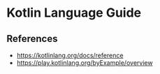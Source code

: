 # Kotlin Language Guide

## References
- https://kotlinlang.org/docs/reference
- https://play.kotlinlang.org/byExample/overview